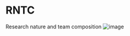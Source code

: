 # RNTC
Research nature and team composition
![image](https://github.com/user-attachments/assets/0492d17e-f62b-4600-b084-30311e7af95f)

